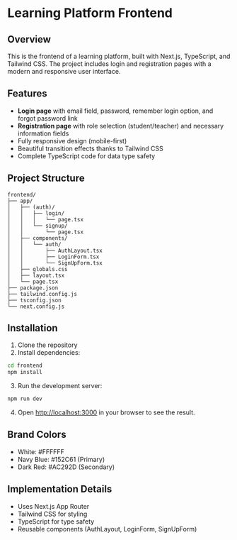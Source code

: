 # Learning Platform Frontend

## Overview
This is the frontend of a learning platform, built with Next.js, TypeScript, and Tailwind CSS. The project includes login and registration pages with a modern and responsive user interface.

## Features
- **Login page** with email field, password, remember login option, and forgot password link
- **Registration page** with role selection (student/teacher) and necessary information fields
- Fully responsive design (mobile-first)
- Beautiful transition effects thanks to Tailwind CSS
- Complete TypeScript code for data type safety

## Project Structure
```
frontend/
├── app/
│   ├── (auth)/
│   │   ├── login/
│   │   │   └── page.tsx
│   │   └── signup/
│   │       └── page.tsx
│   ├── components/
│   │   └── auth/
│   │       ├── AuthLayout.tsx
│   │       ├── LoginForm.tsx
│   │       └── SignUpForm.tsx
│   ├── globals.css
│   ├── layout.tsx
│   └── page.tsx
├── package.json
├── tailwind.config.js
├── tsconfig.json
└── next.config.js
```

## Installation

1. Clone the repository
2. Install dependencies:
```bash
cd frontend
npm install
```

3. Run the development server:
```bash
npm run dev
```

4. Open [http://localhost:3000](http://localhost:3000) in your browser to see the result.

## Brand Colors
- White: #FFFFFF
- Navy Blue: #152C61 (Primary)
- Dark Red: #AC292D (Secondary)

## Implementation Details
- Uses Next.js App Router
- Tailwind CSS for styling
- TypeScript for type safety
- Reusable components (AuthLayout, LoginForm, SignUpForm)